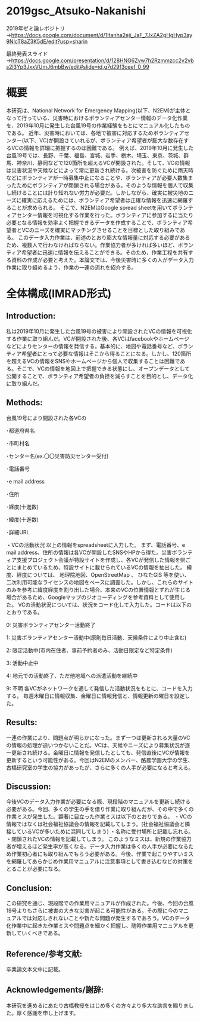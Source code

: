 # 2019gsc_Atsuko-Nakanishi
 2019年ゼミ論レポジトリ→https://docs.google.com/document/d/1Itanha2eji_JaF_7JxZA2gHgHyp3ay9NIcT8aZ3K5dE/edit?usp=sharin

最終発表スライド→https://docs.google.com/presentation/d/128HNG6Zvw7h2Rzmmzcc2v2vbs2l3Yp3JxxVUmJ6mbBw/edit#slide=id.g7d29f3ceef_0_99
# 概要
 本研究は、National Network for Emergency Mapping(以下、N2EM)が主体となって行っている、災害時におけるボランティアセンター情報のデータ化作業を、2019年10月に発生した台風19号の作業経験をもとにマニュアル化したものである。
近年、災害時においては、各地で被害に対応するためボランティアセンター(以下、VC)が開設さていれるが、ボランティア希望者が膨大な数存在するVCの情報を詳細に把握するのは困難である。
例えば、2019年10月に発生した台風19号では、長野、千葉、福島、宮城、岩手、栃木、埼玉、東京、茨城、群馬、神奈川、静岡などで120箇所を超えるVCが開設された。そして、VCの情報は災害状況や天候などによって常に更新され続ける。次被害を防ぐために雨天時などにボランティアが一時募集中止になることや、ボランティアが必要人数集まったためにボランティアが閉鎖される場合がある。そのような情報を個人で収集し続けることには計り知れない労力が必要だ。しかしながら、確実に被災地のニーズに確実に応えるためには、ボランティア希望者は正確な情報を迅速に網羅することが求められる。
そこで、N2EMはGoogle spread sheetを用いてボランティアセンター情報を可視化する作業を行った。ボランティアに参加するに当たり必要となる情報を効率よく把握できるデータを作成することで、ボランティア希望者とVCのニーズを確実にマッチングさせることを目標とした取り組みである。
このデータ入力作業は、前述のとおり膨大な情報量に対応する必要があるため、複数人で行わなければならない。作業協力者が多ければ多いほど、ボランティア希望者に迅速に情報を伝えることができる。そのため、作業工程を共有する資料の作成が必要と考えた。本論文では、今後災害時に多くの人がデータ入力作業に取り組めるよう、作業の一連の流れを紹介する。



# 全体構成(IMRAD形式)

## Introduction:
私は2019年10月に発生した台風19号の被害により開設されたVCの情報を可視化する作業に取り組んだ。VCが開設された後、各VCはfacebookやホームページなどによりセンターの情報を発信する。基本的に、地図や電話番号など、ボランティア希望者にとって必要な情報はそこから得ることになる。しかし、120箇所を超えるVCの情報をSNSやホームページから個人で収集することは困難である。そこで、VCの情報を地図上で把握できる状態にし、オープンデータとして公開することで、ボランティア希望者の負担を減らすことを目的とし、データ化に取り組んだ。



## Methods:
台風19号により開設された各VCの

･都道府県名

･市町村名

･センター名(ex.〇〇災害防災センター受付)

･電話番号

･e mail address

･住所

･経度(十進数)

･緯度(十進数)

･詳細URL

・VCの活動状況
以上の情報をspreadsheetに入力した。
まず、電話番号、e mail address、住所の情報は各VCが開設したSNSやHPから得た。災害ボランティア支援プロジェクト会議が特設サイトを作成し、各VCが発信した情報を県ごとにまとめているため、特設サイトに載せられているVCの情報を抽出した。
緯度、経度については、 地理院地図、OpenStreetMap 、 ひなたGIS 等を使い、二次利用可能なライセンスの地図をベースに調査した。しかし、これらのサイトのみを参考に緯度経度を割り出した場合、本来のVCの位置情報とずれが生じる場合があるため、Googleマップのジオコーディングを参考資料として使用した。
VCの活動状況については、状況をコード化して入力した。コードは以下のとおりである。

0: 災害ボランティアセンター活動終了

1: 災害ボランティアセンター活動中(原則毎日活動、天候条件により中止含む)

2: 限定活動中(市内在住者、事前予約者のみ、活動日限定など特定条件)

3: 活動中止中

4: 地元での活動終了、ただ他地域への派遣活動を継続中

9: 不明
各VCがネットワークを通して発信した活動状況をもとに、コードを入力する。
毎週木曜日に情報収集、金曜日に情報発信と、情報更新の曜日を設定した。

## Results:
一連の作業により、問題点が明らかになった。まず一つは更新される大量のVCの情報の処理が追いつかないことだ。VCは、天候やニーズにより募集状況が逐一更新され続ける。金曜日に情報を発信したとしても、発信直後にVCが情報を更新するという可能性がある。今回はN2EMのメンバー、酪農学園大学の学生、古橋研究室の学生の協力があったが、さらに多くの人手が必要になると考える。


## Discussion:
今後VCのデータ入力作業が必要になる際、現段階のマニュアルを更新し続ける必要がある。今回、多くの学生の手を借り作業に取り組んだが、その中で多くの作業ミスが発生した。顕著に目立った作業ミスは以下のとおりである。
・VCの情報ではなくは社会福祉協議会の情報を記載してしまう。(社会福祉協議会と隣接しているVCが多いために混同してしまう)
・名称に受付場所と記載し忘れる。
・閉鎖されたVCの情報を記載してしまう。
このようなミスは、新規の作業協力者が増えるほど発生率が高くなる。データ入力作業は多くの人手が必要になるため作業初心者にも取り組んでもらう必要がある。今後、作業で起こりやすいミスを網羅してあらかじめ作業用マニュアルに注意事項として書き込むなどの対策をとることが必要になる。

## Conclusion:
この研究を通じ、現段階での作業用マニュアルが作成された。今後、今回の台風19号よりもさらに被害の大きな災害が起こる可能性がある。その際に今のマニュアルでは対応しきれないことや新たな問題が発生するであろう。VCのデータ化作業中に起きた作業ミスや問題点を細かく把握し、随時作業用マニュアルを更新していくべきである。
## Reference/参考文献:
卒業論文本文中に記載。

## Acknowledgements/謝辞:
本研究を進めるにあたり古橋教授をはじめ多くの方々より多大な助言を賜りました。厚く感謝を申し上げます。

